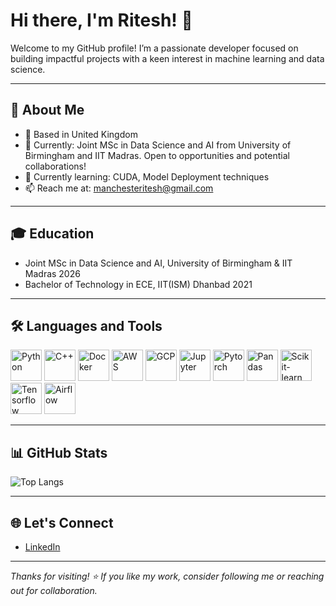 # Hi there, I'm Ritesh! 👋

Welcome to my GitHub profile! I’m a passionate developer focused on building impactful projects with a keen interest in machine learning and data science.

---

## 🚀 About Me

- 📍 Based in United Kingdom
- 💼 Currently: Joint MSc in Data Science and AI from University of Birmingham and IIT Madras. Open to opportunities and potential collaborations!
- 🌱 Currently learning: CUDA, Model Deployment techniques
- 📫 Reach me at: manchesteritesh@gmail.com

---

## 🎓 Education
  - Joint MSc in Data Science and AI, University of Birmingham & IIT Madras 2026
  - Bachelor of Technology in ECE, IIT(ISM) Dhanbad 2021

---

## 🛠️ Languages and Tools

<p align="left">
  <img src="https://cdn.jsdelivr.net/gh/devicons/devicon/icons/python/python-original-wordmark.svg" height="50" alt="Python" />
  <img src="https://cdn.jsdelivr.net/gh/devicons/devicon/icons/cplusplus/cplusplus-original.svg" height="50" alt="C++" /
  <img src="https://cdn.jsdelivr.net/gh/devicons/devicon/icons/mysql/mysql-original-wordmark.svg" height="50" alt="SQL" />
  <img src="https://cdn.jsdelivr.net/gh/devicons/devicon/icons/docker/docker-original-wordmark.svg" height="50" alt="Docker" />
  <img src="https://cdn.jsdelivr.net/gh/devicons/devicon/icons/amazonwebservices/amazonwebservices-original-wordmark.svg" height="50" alt="AWS" />
  <img src="https://cdn.jsdelivr.net/gh/devicons/devicon/icons/googlecloud/googlecloud-original.svg" height="50" alt="GCP" />
  <img src="https://cdn.jsdelivr.net/gh/devicons/devicon/icons/jupyter/jupyter-original-wordmark.svg" height="50" alt="Jupyter" />
  <img src="https://cdn.jsdelivr.net/gh/devicons/devicon@latest/icons/pytorch/pytorch-original.svg" height="50" alt="Pytorch" />        
  <img src="https://cdn.jsdelivr.net/gh/devicons/devicon/icons/pandas/pandas-original-wordmark.svg" height="50" alt="Pandas" />
  <img src="https://cdn.jsdelivr.net/gh/devicons/devicon/icons/scikitlearn/scikitlearn-original.svg" height="50" alt="Scikit-learn" />
  <img src="https://cdn.jsdelivr.net/gh/devicons/devicon@latest/icons/tensorflow/tensorflow-original-wordmark.svg" height="50" alt="Tensorflow" />
  <img src="https://cdn.jsdelivr.net/gh/devicons/devicon@latest/icons/apacheairflow/apacheairflow-original-wordmark.svg" height="50" alt="Airflow"/>
  
</p>

---

## 📊 GitHub Stats

![Top Langs](https://github-readme-stats.vercel.app/api/top-langs/?username=cr7ritesh&layout=compact&theme=radical)

---

## 🌐 Let's Connect

- [LinkedIn](https://linkedin.com/in/ritesh-manna)

---

_Thanks for visiting! ⭐️ If you like my work, consider following me or reaching out for collaboration._

